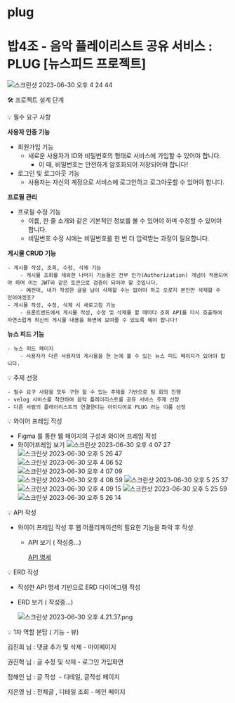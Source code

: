   
# plug

# 밥4조 - 음악 플레이리스트 공유 서비스 : PLUG [뉴스피드 프로젝트]

![스크린샷 2023-06-30 오후 4 24 44](https://github.com/lazygyu97/plug/assets/97361049/c003ecbb-f12d-4886-b1c7-04bc9f2c6b83)


🛠 프로젝트 설계 단계

💡 필수 요구 사항


**사용자 인증 기능**

- 회원가입 기능
    - 새로운 사용자가 ID와 비밀번호의 형태로 서비스에 가입할 수 있어야 합니다.
        - 이 때, 비밀번호는 안전하게 암호화되어 저장되어야 합니다!
- 로그인 및 로그아웃 기능
    - 사용자는 자신의 계정으로 서비스에 로그인하고 로그아웃할 수 있어야 합니다.

**프로필 관리**

- 프로필 수정 기능
    - 이름, 한 줄 소개와 같은 기본적인 정보를 볼 수 있어야 하며 수정할 수 있어야 합니다.
    - 비밀번호 수정 시에는 비밀번호를 한 번 더 입력받는 과정이 필요합니다.

**게시물 CRUD 기능**

    - 게시물 작성, 조회, 수정, 삭제 기능
        - 게시물 조회를 제외한 나머지 기능들은 전부 인가(Authorization) 개념이 적용되어야 하며 이는 JWT와 같은 토큰으로 검증이 되어야 할 것입니다.
        - 예컨대, 내가 작성한 글을 남이 삭제할 수는 없어야 하고 오로지 본인만 삭제할 수 있어야겠죠?
    - 게시물 작성, 수정, 삭제 시 새로고침 기능
        - 프론트엔드에서 게시물 작성, 수정 및 삭제를 할 때마다 조회 API를 다시 호출하여 자연스럽게 최신의 게시물 내용을 화면에 보여줄 수 있도록 해야 합니다!

**뉴스 피드 기능**

    - 뉴스 피드 페이지
        - 사용자가 다른 사용자의 게시물을 한 눈에 볼 수 있는 뉴스 피드 페이지가 있어야 합니다.


💡 주제 선정

    - 필수 요구 사항을 모두 구현 할 수 있는 주제를 기반으로 팀 회의 진행
    - velog 서비스를 착안하여 음악 플레이리스트를 공유 서비스 주제 선정
    - 다른 사람의 플레이리스트의 연결한다는 아이디어로 PLUG 라는 이름 선정

💡 와이어 프레임 작성

- Figma 를 통한 웹 페이지의 구성과 와이어 프레임 작성
- 와이어프레임 보기
![스크린샷 2023-06-30 오후 4 07 27](https://github.com/lazygyu97/plug/assets/97361049/5caf919b-3723-4538-bd5b-d5260a4757c6)
![스크린샷 2023-06-30 오후 5 26 47](https://github.com/lazygyu97/plug/assets/97361049/b16a34ca-b798-4125-90c5-832ecf6673d8)
![스크린샷 2023-06-30 오후 4 06 52](https://github.com/lazygyu97/plug/assets/97361049/f543fb99-36ad-44b7-80af-7ff96095eb29)
![스크린샷 2023-06-30 오후 4 07 09](https://github.com/lazygyu97/plug/assets/97361049/175edc71-70fa-4ebc-952f-2595a36fd89b)
![스크린샷 2023-06-30 오후 4 08 59](https://github.com/lazygyu97/plug/assets/97361049/9131f77a-056d-4fa4-ace5-5366a441fe15)
![스크린샷 2023-06-30 오후 5 25 37](https://github.com/lazygyu97/plug/assets/97361049/33e5dd8f-3d00-4587-a531-8a89f70ba7fe)
![스크린샷 2023-06-30 오후 4 09 15](https://github.com/lazygyu97/plug/assets/97361049/6c59ec21-733e-4f3a-9338-eb1de4dc20e6)
![스크린샷 2023-06-30 오후 5 25 59](https://github.com/lazygyu97/plug/assets/97361049/9a1798ef-2a99-4d34-97dc-39eb2970685f)
![스크린샷 2023-06-30 오후 5 26 14](https://github.com/lazygyu97/plug/assets/97361049/822ac119-0516-42a1-a7d3-8d5d78aff821)

<aside>
💡 API 작성

</aside>

- 와이어 프레임 작성 후 웹 어플리케이션의 필요한 기능을 파악 후 작성
    - API 보기  ( 작성중…)
        
        [API 명세](https://www.notion.so/05dcf34c4f564dbfa8f638948b0db3ad?pvs=21)
        

<aside>
💡 ERD 작성

</aside>

- 작성한 API 명세 기반으로 ERD 다이어그램 작성
- ERD 보기 ( 작성중…)
    
    ![스크린샷 2023-06-30 오후 4.21.37.png](https://s3-us-west-2.amazonaws.com/secure.notion-static.com/eed42640-7ab7-411a-b715-ed1bbca6b118/%E1%84%89%E1%85%B3%E1%84%8F%E1%85%B3%E1%84%85%E1%85%B5%E1%86%AB%E1%84%89%E1%85%A3%E1%86%BA_2023-06-30_%E1%84%8B%E1%85%A9%E1%84%92%E1%85%AE_4.21.37.png)
    

<aside>
💡 1차 역할 분담 ( 기능 - 뷰)

</aside>

김진희 님 : 댓글 추가 및 삭제        - 마이페이지

권진혁 님 : 글 수정 및 삭제           - 로그인 가입화면

정해인 님 : 글 작성                       - 디테일, 글작성 페이지

지은영 님 : 전체글 , 디테일 조회   - 메인 페이지
